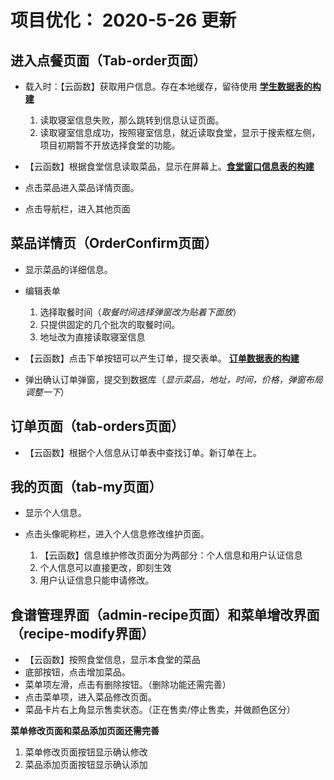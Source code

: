 # 项目优化： 2020-5-26 更新

## 进入点餐页面（Tab-order页面）

- 载入时：【云函数】获取用户信息。存在本地缓存，留待使用 [**学生数据表的构建**]()

   1. 读取寝室信息失败，那么跳转到信息认证页面。
   2. 读取寝室信息成功，按照寝室信息，就近读取食堂，显示于搜索框左侧，项目初期暂不开放选择食堂的功能。
 
- 【云函数】根据食堂信息读取菜品，显示在屏幕上。[**食堂窗口信息表的构建**]()
- 点击菜品进入菜品详情页面。
- 点击导航栏，进入其他页面

## 菜品详情页（OrderConfirm页面）

- 显示菜品的详细信息。
- 编辑表单

   1. 选择取餐时间（*取餐时间选择弹窗改为贴着下面放*）
   2. 只提供固定的几个批次的取餐时间。
   3. 地址改为直接读取寝室信息
   
- 【云函数】点击下单按钮可以产生订单，提交表单。 [**订单数据表的构建**]()
- 弹出确认订单弹窗，提交到数据库（*显示菜品，地址，时间，价格，弹窗布局调整一下*）

## 订单页面（tab-orders页面）

- 【云函数】根据个人信息从订单表中查找订单。新订单在上。

## 我的页面（tab-my页面）

- 显示个人信息。
- 点击头像昵称栏，进入个人信息修改维护页面。

   1. 【云函数】信息维护修改页面分为两部分：个人信息和用户认证信息
   2. 个人信息可以直接更改，即刻生效
   3. 用户认证信息只能申请修改。

## 食谱管理界面（admin-recipe页面）和菜单增改界面（recipe-modify界面）

- 【云函数】按照食堂信息，显示本食堂的菜品
- 底部按钮，点击增加菜品。
- 菜单项左滑，点击有删除按钮。（删除功能还需完善）
- 点击菜单项，进入菜品修改页面。
- 菜品卡片右上角显示售卖状态。（正在售卖/停止售卖，并做颜色区分）

**菜单修改页面和菜品添加页面还需完善**
   1. 菜单修改页面按钮显示确认修改
   2. 菜品添加页面按钮显示确认添加


   
